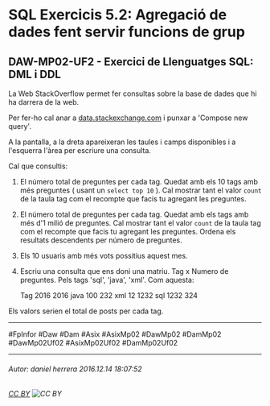 # SQL Exercicis 5.2: Agregació de dades fent servir funcions de grup
## DAW-MP02-UF2 - Exercici de Llenguatges SQL: DML i DDL
La Web StackOverflow permet fer consultas sobre la base de dades que hi ha darrera de la web.

Per fer-ho cal anar a [data.stackexchange.com](http://data.stackexchange.com/)  i punxar a 'Compose new query'.

A la pantalla, a la dreta apareixeran les taules i camps disponibles i a l'esquerra l'àrea per escriure una consulta.

Cal que consultis:

1) El número total de preguntes per cada tag. Quedat amb els 10 tags amb més preguntes ( usant un `select top 10` ). Cal mostrar tant el valor `count` de la taula tag com el recompte que facis tu agregant les preguntes. 

2) El número total de preguntes per cada tag. Quedat amb els tags amb més d'1 milió de preguntes. Cal mostrar tant el valor `count` de la taula tag com el recompte que facis tu agregant les preguntes. Ordena els resultats descendents per número de preguntes.

3) Els 10 usuaris amb més vots possitius aquest mes.

4) Escriu una consulta que ens doni una matriu. Tag x Numero de preguntes. Pels tags 'sql', 'java', 'xml'. Com aquesta:


    Tag     2016  2016
    java     100   232
    xml       12  1232 
    sql     1232   324

Els valors serien el total de posts per cada tag.

---

#FpInfor #Daw #Dam #Asix #AsixMp02 #DawMp02 #DamMp02 #DawMp02Uf02 #AsixMp02Uf02 #DamMp02Uf02

---

###### Autor: daniel herrera 2016.12.14 18:07:52
###### [CC BY](https://creativecommons.org/licenses/by/4.0/) ![CC BY](https://licensebuttons.net/l/by/3.0/80x15.png)
